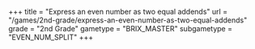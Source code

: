 +++
title = "Express an even number as two equal addends"
url = "/games/2nd-grade/express-an-even-number-as-two-equal-addends"
grade = "2nd Grade"
gametype = "BRIX_MASTER"
subgametype = "EVEN_NUM_SPLIT"
+++